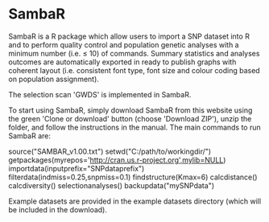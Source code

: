 # SambaR

SambaR is a R package which allow users to import a SNP dataset into R and to perform quality control and population genetic analyses with a minimum number (i.e. ≤ 10) of commands. Summary statistics and analyses outcomes are automatically exported in ready to publish graphs with coherent layout (i.e. consistent font type, font size and colour coding based on population assignment).

The selection scan 'GWDS' is implemented in SambaR.

To start using SambaR, simply download SambaR from this website using the green 'Clone or download' button (choose 'Download ZIP'), unzip the folder, and follow the instructions in the manual. The main commands to run SambaR are:

source("SAMBAR_v1.00.txt")
setwd("C:/path/to/workingdir/")
getpackages(myrepos='http://cran.us.r-project.org',mylib=NULL)
importdata(inputprefix="SNPdataprefix")
filterdata(indmiss=0.25,snpmiss=0.1)
findstructure(Kmax=6)
calcdistance()
calcdiversity()
selectionanalyses()
backupdata("mySNPdata")

Example datasets are provided in the example datasets directory (which will be included in the download).
